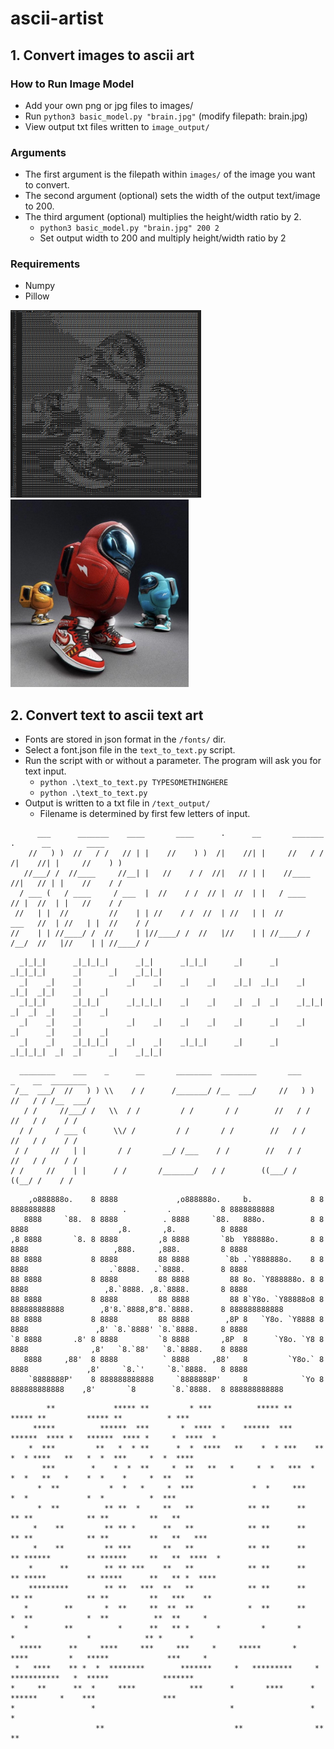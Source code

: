 # ascii-artist

## 1. Convert images to ascii art

### How to Run Image Model

* Add your own png or jpg files to images/
* Run `python3 basic_model.py "brain.jpg"` (modify filepath: brain.jpg)
* View output txt files written to `image_output/`

### Arguments

* The first argument is the filepath within `images/` of the image you want to convert.
* The second argument (optional) sets the width of the output text/image to 200.
* The third argument (optional) multiplies the height/width ratio by 2.
  * `python3 basic_model.py "brain.jpg" 200 2`
  * Set output width to 200 and multiply height/width ratio by 2

### Requirements
  
* Numpy
* Pillow

<img src="image_output/impostor_output.png" alt="exampleOutput" height="300" width="305"/> <img src="image_input/impostor.jpg" alt="exampleInput" height="300" width="285"/>

## 2. Convert text to ascii text art

* Fonts are stored in json format in the `/fonts/` dir.
* Select a font.json file in the `text_to_text.py` script.
* Run the script with or without a parameter. The program will ask you for text input.
  * `python .\text_to_text.py TYPESOMETHINGHERE`
  * `python .\text_to_text.py`
* Output is written to a txt file in `/text_output/`
  * Filename is determined by first few letters of input.

```plaintext
      ___      _______    ____       ____      .      __       _______          .      __        ____   
    //   ) )  //   / /   // | |    //    ) )  /|    //| |     //   / /         /|    //| |     //    ) )
   //___/ /  //____     //__| |   //    / /  //|   // | |    //____           //|   // | |    //    / / 
  / ___ (   / ____     / ___  |  //    / /  // |  //  | |   / ____           // |  //  | |   //    / /  
 //   | |  //         //    | | //    / /  //  | //   | |  //         ___   //  | //   | |  //    / /   
//    | | //____/ /  //     | |//____/ /  //   |//    | | //____/ /  /__/  //   |//    | | //____/ /    
```

```plaintext
  _|_|_|      _|_|_|_|      _|_|      _|_|_|      _|      _|    _|_|_|_|      _|      _|    _|_|_|    
  _|    _|    _|          _|    _|    _|    _|    _|_|  _|_|    _|            _|_|  _|_|    _|    _|  
  _|_|_|      _|_|_|      _|_|_|_|    _|    _|    _|  _|  _|    _|_|_|        _|  _|  _|    _|    _|  
  _|    _|    _|          _|    _|    _|    _|    _|      _|    _|            _|      _|    _|    _|  
  _|    _|    _|_|_|_|    _|    _|    _|_|_|      _|      _|    _|_|_|_|  _|  _|      _|    _|_|_|    
```

```plaintext
  ________    ___    _      __       ________  ________       ___        _    __  ________
 /__  ___/  //   ) ) \\    / /      /_______/ /__  ___/     //   ) )    //   / / /__  ___/
   / /     //___/ /   \\  / /         / /       / /        //   / /    //   / /    / /    
  / /     / ___ (      \\/ /         / /       / /        //   / /    //   / /    / /     
 / /     //   | |       / /       __/ /___    / /        //   / /    //   / /    / /      
/ /     //    | |      / /       /_______/   / /        ((___/ /     ((__/ /    / /       
```

```plaintext
    ,o888888o.    8 8888             ,o888888o.     b.             8 8 8888888888               .         .           8 8888888888   
   8888     `88.  8 8888          . 8888     `88.   888o.          8 8 8888                    ,8.       ,8.          8 8888         
,8 8888       `8. 8 8888         ,8 8888       `8b  Y88888o.       8 8 8888                   ,888.     ,888.         8 8888         
88 8888           8 8888         88 8888        `8b .`Y888888o.    8 8 8888                  .`8888.   .`8888.        8 8888         
88 8888           8 8888         88 8888         88 8o. `Y888888o. 8 8 8888                 ,8.`8888. ,8.`8888.       8 8888         
88 8888           8 8888         88 8888         88 8`Y8o. `Y88888o8 8 888888888888        ,8'8.`8888,8^8.`8888.      8 888888888888 
88 8888           8 8888         88 8888        ,8P 8   `Y8o. `Y8888 8 8888               ,8' `8.`8888' `8.`8888.     8 8888         
`8 8888       .8' 8 8888         `8 8888       ,8P  8      `Y8o. `Y8 8 8888              ,8'   `8.`88'   `8.`8888.    8 8888         
   8888     ,88'  8 8888          ` 8888     ,88'   8         `Y8o.` 8 8888             ,8'     `8.`'     `8.`8888.   8 8888         
    `8888888P'    8 888888888888     `8888888P'     8            `Yo 8 888888888888    ,8'       `8        `8.`8888.  8 888888888888 
```

```plaintext
        **             ***** **         * ***          ***** **         ***** **         ***** **          * ***     
     *****          ******  ***       *  ****  *    ******  ***      ******  **** *   ******  **** *     *  ****  *  
    *  ***         **   *  * **      *  *  ****   **    *  * ***    **   *  * ****   **   *  *  ***     *  *  ****   
       ***        *    *  *  **     *  **   **   *     *  *   ***  *    *  *   **   *    *  *    *     *  **   **    
      *  **           *  *   *     *  ***             *  *     ***     *  *             *  *          *  ***         
      *  **          ** **  *     **   **            ** **      **    ** **            ** **         **   **         
     *    **         ** ** *      **   **            ** **      **    ** **            ** **         **   **   ***   
     *    **         ** ***       **   **            ** **      **    ** ******        ** ******     **   **  ****  *
    *      **        ** ** ***    **   **            ** **      **    ** *****         ** *****      **   ** *  **** 
    *********        ** **   ***  **   **            ** **      **    ** **            ** **         **   ***    **  
   *        **       *  **     **  **  **            *  **      **    *  **            *  **          **  **     *   
   *        **          *      **   ** *      *         *       *        *                *            ** *      *   
  *****      **     ****     ***     ***     *     *****       *     ****         *   *****             ***     *    
 *   ****    ** *  *  ********        *******     *   *********     *  ***********   *  *****            *******     
*     **      **  *     ****            ***      *       ****      *     ******     *    ***               ***       
*                 *                              *                 *                *                                
                   **                             **                **               **                              
```
